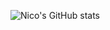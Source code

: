 ![Nico's GitHub stats](https://github-readme-stats.vercel.app/api?username=StillRosi&show_icons=true&theme=merko&count_private=true)
